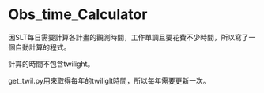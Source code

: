 # Obs_time_Calculator

因SLT每日需要計算各計畫的觀測時間，工作單調且要花費不少時間，所以寫了一個自動計算的程式。

計算的時間不包含twilight。

get_twil.py用來取得每年的twiliglt時間，所以每年需要更新一次。

